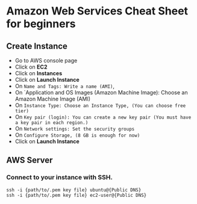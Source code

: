 # Amazon Web Services Cheat Sheet for beginners

## Create Instance
- Go to AWS console page
- Click on **EC2**
- Click on **Instances**
- Click on **Launch Instance**
- On `Name and Tags: Write a name (AMI)`, 
- On `Application and OS Images (Amazon Machine Image): Choose an Amazon Machine Image (AMI)
- On `Instance Type: Choose an Instance Type, (You can choose free tier)`
- On `Key pair (login): You can create a new key pair (You must have a key pair in each region.)`
- On `Network settings: Set the security groups`
- On `Configure Storage, (8 GB is enough for now)`
- Click on **Launch Instance**

## AWS Server
### Connect to your instance with SSH.
```
ssh -i {path/to/.pem key file} ubuntu@{Public DNS}
ssh -i {path/to/.pem key file} ec2-user@{Public DNS}
